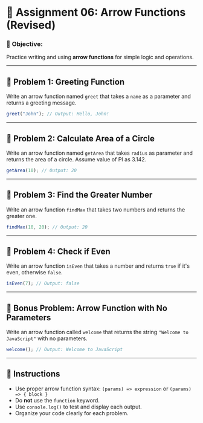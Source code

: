# 📝 Assignment 06: Arrow Functions (Revised)

### 🎯 **Objective:**

Practice writing and using **arrow functions** for simple logic and operations.

---

## 🔹 Problem 1: Greeting Function

Write an arrow function named `greet` that takes a `name` as a parameter and returns a greeting message.

```javascript
greet("John"); // Output: Hello, John!
```

---

## 🔹 Problem 2: Calculate Area of a Circle

Write an arrow function named `getArea` that takes `radius` as parameter and returns the area of a circle. Assume value of PI as 3.142.

```javascript
getArea(10); // Output: 20
```

---

## 🔹 Problem 3: Find the Greater Number

Write an arrow function `findMax` that takes two numbers and returns the greater one.

```javascript
findMax(10, 20); // Output: 20
```

---

## 🔹 Problem 4: Check if Even

Write an arrow function `isEven` that takes a number and returns `true` if it's even, otherwise `false`.

```javascript
isEven(7); // Output: false
```

---

## 🔹 Bonus Problem: Arrow Function with No Parameters

Write an arrow function called `welcome` that returns the string `"Welcome to JavaScript"` with no parameters.

```javascript
welcome(); // Output: Welcome to JavaScript
```

---

## 📌 Instructions

* Use proper arrow function syntax: `(params) => expression` or `(params) => { block }`
* Do **not** use the `function` keyword.
* Use `console.log()` to test and display each output.
* Organize your code clearly for each problem.
